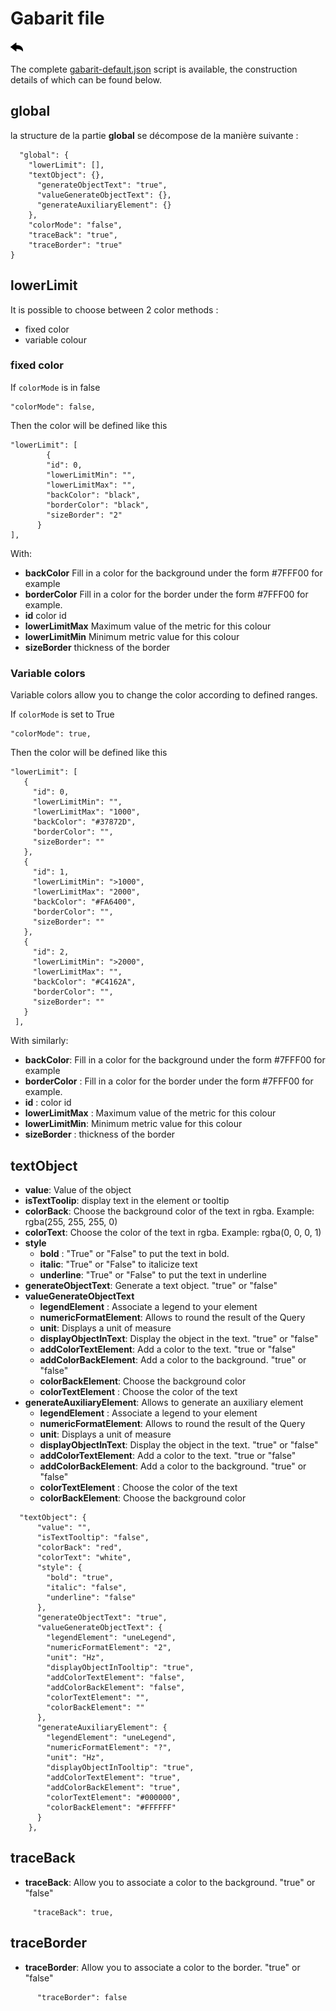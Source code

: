 # Gabarit file

[![](../../screenshots/other/Go-back.png)](README.md)

The complete [gabarit-default.json](../../resource/sampleJson/gabarit-default.json) script is available, the construction details of which can be found below.

## global

la structure de la partie **global** se décompose de la manière suivante :

```
  "global": {
    "lowerLimit": [],
    "textObject": {},
      "generateObjectText": "true",
      "valueGenerateObjectText": {},
      "generateAuxiliaryElement": {}
    },
    "colorMode": "false",
    "traceBack": "true",
    "traceBorder": "true"
}
```

## lowerLimit

It is possible to choose between 2 color methods :

- fixed color
- variable colour

### fixed color

If `colorMode` is in false

```
"colorMode": false,
```

Then the color will be defined like this

```
"lowerLimit": [
        {
        "id": 0,
        "lowerLimitMin": "",
        "lowerLimitMax": "",
        "backColor": "black",
        "borderColor": "black",
        "sizeBorder": "2"
      }
],

```

With:

- **backColor** Fill in a color for the background under the form #7FFF00 for example
- **borderColor** Fill in a color for the border under the form #7FFF00 for example.
- **id** color id
- **lowerLimitMax** Maximum value of the metric for this colour
- **lowerLimitMin** Minimum metric value for this colour
- **sizeBorder** thickness of the border

### Variable colors

Variable colors allow you to change the color according to defined ranges.

If `colorMode` is set to True

```
"colorMode": true,
```

Then the color will be defined like this

```
"lowerLimit": [
   {
     "id": 0,
     "lowerLimitMin": "",
     "lowerLimitMax": "1000",
     "backColor": "#37872D",
     "borderColor": "",
     "sizeBorder": ""
   },
   {
     "id": 1,
     "lowerLimitMin": ">1000",
     "lowerLimitMax": "2000",
     "backColor": "#FA6400",
     "borderColor": "",
     "sizeBorder": ""
   },
   {
     "id": 2,
     "lowerLimitMin": ">2000",
     "lowerLimitMax": "",
     "backColor": "#C4162A",
     "borderColor": "",
     "sizeBorder": ""
   }
 ],

```

With similarly:

- **backColor**: Fill in a color for the background under the form #7FFF00 for example
- **borderColor** : Fill in a color for the border under the form #7FFF00 for example.
- **id** : color id
- **lowerLimitMax** : Maximum value of the metric for this colour
- **lowerLimitMin**: Minimum metric value for this colour
- **sizeBorder** : thickness of the border

## textObject

- **value**: Value of the object
- **isTextToolip**: display text in the element or tooltip
- **colorBack**: Choose the background color of the text in rgba. Example: rgba(255, 255, 255, 0)
- **colorText**: Choose the color of the text in rgba. Example: rgba(0, 0, 0, 1)
- **style**
  - **bold** : "True" or "False" to put the text in bold.
  - **italic**: "True" or "False" to italicize text
  - **underline**: "True" or "False" to put the text in underline
- **generateObjectText**: Generate a text object. "true" or "false"
- **valueGenerateObjectText**
  - **legendElement** : Associate a legend to your element
  - **numericFormatElement**: Allows to round the result of the Query
  - **unit**: Displays a unit of measure
  - **displayObjectInText**: Display the object in the text. "true" or "false"
  - **addColorTextElement**: Add a color to the text. "true or "false"
  - **addColorBackElement**: Add a color to the background. "true" or "false"
  - **colorBackElement**: Choose the background color
  - **colorTextElement** : Choose the color of the text
- **generateAuxiliaryElement**: Allows to generate an auxiliary element
  - **legendElement** : Associate a legend to your element
  - **numericFormatElement**: Allows to round the result of the Query
  - **unit**: Displays a unit of measure
  - **displayObjectInText**: Display the object in the text. "true" or "false"
  - **addColorTextElement**: Add a color to the text. "true or "false"
  - **addColorBackElement**: Add a color to the background. "true" or "false"
  - **colorTextElement** : Choose the color of the text
  - **colorBackElement**: Choose the background color

```  
  "textObject": {
      "value": "",
      "isTextTooltip": "false",
      "colorBack": "red",
      "colorText": "white",
      "style": {
        "bold": "true",
        "italic": "false",
        "underline": "false"
      },
      "generateObjectText": "true",
      "valueGenerateObjectText": {
        "legendElement": "uneLegend",
        "numericFormatElement": "2",
        "unit": "Hz",
        "displayObjectInTooltip": "true",
        "addColorTextElement": "false",
        "addColorBackElement": "false",
        "colorTextElement": "",
        "colorBackElement": ""
      },
      "generateAuxiliaryElement": {
        "legendElement": "uneLegend",
        "numericFormatElement": "?",
        "unit": "Hz",
        "displayObjectInTooltip": "true",
        "addColorTextElement": "true",
        "addColorBackElement": "true",
        "colorTextElement": "#000000",
        "colorBackElement": "#FFFFFF"
      }
    },
``` 
  
## traceBack

- **traceBack**: Allow you to associate a color to the background. "true" or "false"

```
     "traceBack": true,

```

## traceBorder

- **traceBorder**: Allow you to associate a color to the border. "true" or "false"

```
      "traceBorder": false
```
